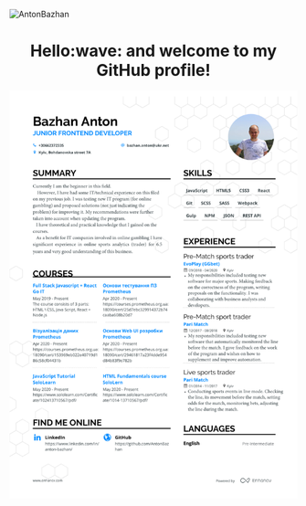 <p align="left"><img src="https://komarev.com/ghpvc/?username=AntonBazhan&label=PROFILE+VIEWS" alt="AntonBazhan" /></p>
<h1 align="center">Hello:wave: and welcome to my GitHub profile!</h1>
<img src="https://github.com/AntonBazhan/AntonBazhan/blob/master/Junior%20Frontend%20Developer%20AntonBazhan.pdf" />
